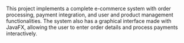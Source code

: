 This project implements a complete e-commerce system with order processing, payment integration, and user and product management functionalities. The system also has a graphical interface made with JavaFX, allowing the user to enter order details and process payments interactively.